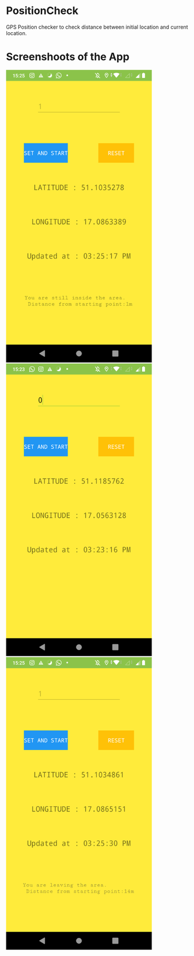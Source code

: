 # PositionCheck
<p>GPS Position checker to check distance between initial location and current location.
</p>

<h1 class="code-line" data-line-start=10 data-line-end=11 ><a id="Screenshoot_of_the_App_10"></a>Screenshoots of the App</h1>
<img src="https://github.com/ryukya/Pictures/blob/master/d1.png" alt="drawing" width="400"/>
<img src="https://github.com/ryukya/Pictures/blob/master/d2.png" alt="drawing" width="400"/>
<img src="https://github.com/ryukya/Pictures/blob/master/d3.png" alt="drawing" width="400"/>
